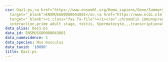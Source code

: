 ```yaml
---
csv: Oaz1-ps,<a href="https://www.ensembl.org/Homo_sapiens/Gene/Summary?db=core;g=ENSMUSG00000043801"
  target="_blank">ENSMUSG00000043801</a>,<a href="https://www.ncbi.nlm.nih.gov/pubmed/25450459"
  target="_blank"><i class="fas fa-file"></i></a>",chromatin immunoprecipitation assay,direct
  interaction,prime adult stage, testis, Spermatocyte,,,transcriptional regulation,
data_alias: Oaz1-ps
data_id: ENSMUSG00000043801
data_numevidence: 1
data_species: Mus musculus
data_taxid: '10090'
title: Oaz1-ps
---
```

